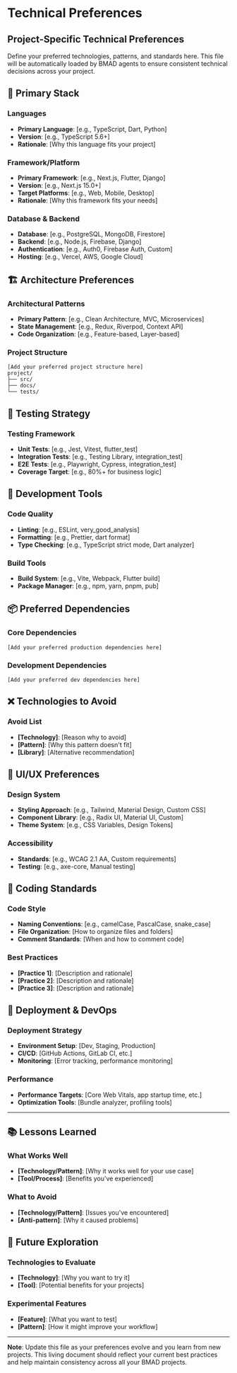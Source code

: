 # Technical Preferences

## Project-Specific Technical Preferences

Define your preferred technologies, patterns, and standards here. This file will be automatically loaded by BMAD agents to ensure consistent technical decisions across your project.

## 🎯 Primary Stack

### Languages
- **Primary Language**: [e.g., TypeScript, Dart, Python]
- **Version**: [e.g., TypeScript 5.6+]
- **Rationale**: [Why this language fits your project]

### Framework/Platform
- **Primary Framework**: [e.g., Next.js, Flutter, Django]
- **Version**: [e.g., Next.js 15.0+]
- **Target Platforms**: [e.g., Web, Mobile, Desktop]
- **Rationale**: [Why this framework fits your needs]

### Database & Backend
- **Database**: [e.g., PostgreSQL, MongoDB, Firestore]
- **Backend**: [e.g., Node.js, Firebase, Django]
- **Authentication**: [e.g., Auth0, Firebase Auth, Custom]
- **Hosting**: [e.g., Vercel, AWS, Google Cloud]

## 🏗️ Architecture Preferences

### Architectural Patterns
- **Primary Pattern**: [e.g., Clean Architecture, MVC, Microservices]
- **State Management**: [e.g., Redux, Riverpod, Context API]
- **Code Organization**: [e.g., Feature-based, Layer-based]

### Project Structure
```
[Add your preferred project structure here]
project/
├── src/
├── docs/
└── tests/
```

## 🧪 Testing Strategy

### Testing Framework
- **Unit Tests**: [e.g., Jest, Vitest, flutter_test]
- **Integration Tests**: [e.g., Testing Library, integration_test]
- **E2E Tests**: [e.g., Playwright, Cypress, integration_test]
- **Coverage Target**: [e.g., 80%+ for business logic]

## 🔧 Development Tools

### Code Quality
- **Linting**: [e.g., ESLint, very_good_analysis]
- **Formatting**: [e.g., Prettier, dart format]
- **Type Checking**: [e.g., TypeScript strict mode, Dart analyzer]

### Build Tools
- **Build System**: [e.g., Vite, Webpack, Flutter build]
- **Package Manager**: [e.g., npm, yarn, pnpm, pub]

## 📦 Preferred Dependencies

### Core Dependencies
```
[Add your preferred production dependencies here]
```

### Development Dependencies
```
[Add your preferred dev dependencies here]
```

## ❌ Technologies to Avoid

### Avoid List
- **[Technology]**: [Reason why to avoid]
- **[Pattern]**: [Why this pattern doesn't fit]
- **[Library]**: [Alternative recommendation]

## 🎨 UI/UX Preferences

### Design System
- **Styling Approach**: [e.g., Tailwind, Material Design, Custom CSS]
- **Component Library**: [e.g., Radix UI, Material UI, Custom]
- **Theme System**: [e.g., CSS Variables, Design Tokens]

### Accessibility
- **Standards**: [e.g., WCAG 2.1 AA, Custom requirements]
- **Testing**: [e.g., axe-core, Manual testing]

## 📝 Coding Standards

### Code Style
- **Naming Conventions**: [e.g., camelCase, PascalCase, snake_case]
- **File Organization**: [How to organize files and folders]
- **Comment Standards**: [When and how to comment code]

### Best Practices
- **[Practice 1]**: [Description and rationale]
- **[Practice 2]**: [Description and rationale]
- **[Practice 3]**: [Description and rationale]

## 🚀 Deployment & DevOps

### Deployment Strategy
- **Environment Setup**: [Dev, Staging, Production]
- **CI/CD**: [GitHub Actions, GitLab CI, etc.]
- **Monitoring**: [Error tracking, performance monitoring]

### Performance
- **Performance Targets**: [Core Web Vitals, app startup time, etc.]
- **Optimization Tools**: [Bundle analyzer, profiling tools]

---

## 📚 Lessons Learned

### What Works Well
- **[Technology/Pattern]**: [Why it works well for your use case]
- **[Tool/Process]**: [Benefits you've experienced]

### What to Avoid
- **[Technology/Pattern]**: [Issues you've encountered]
- **[Anti-pattern]**: [Why it caused problems]

## 🔮 Future Exploration

### Technologies to Evaluate
- **[Technology]**: [Why you want to try it]
- **[Tool]**: [Potential benefits for your projects]

### Experimental Features
- **[Feature]**: [What you want to test]
- **[Pattern]**: [How it might improve your workflow]

---

**Note**: Update this file as your preferences evolve and you learn from new projects. This living document should reflect your current best practices and help maintain consistency across all your BMAD projects. 